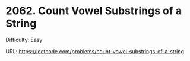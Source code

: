 # 2062. Count Vowel Substrings of a String

Difficulty: Easy

URL: https://leetcode.com/problems/count-vowel-substrings-of-a-string

